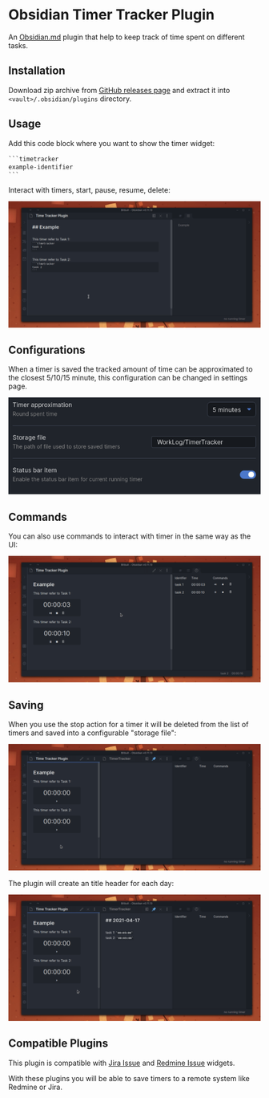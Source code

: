 # Obsidian Timer Tracker Plugin

An [Obsidian.md](https://obsidian.md/) plugin that help to keep track of time spent on different tasks.

## Installation

Download zip archive from [GitHub releases page](https://github.com/daaru00/obsidian-time-tracker/releases) and extract it into `<vault>/.obsidian/plugins` directory.

## Usage

Add this code block where you want to show the timer widget:
````makrdown
```timetracker
example-identifier
```
````

Interact with timers, start, pause, resume, delete:

![time tracker](./doc/gifs/timers.gif)

## Configurations

When a timer is saved the tracked amount of time can be approximated to the closest 5/10/15 minute, this configuration can be changed in settings page.

![settings](./doc/imgs/timers-settings.png)

## Commands

You can also use commands to interact with timer in the same way as the UI:

![time tracker commands](./doc/gifs/timers-commands.gif)

## Saving

When you use the stop action for a timer it will be deleted from the list of timers and saved into a configurable "storage file":

![time tracker save](./doc/gifs/save-timers.gif)

The plugin will create an title header for each day:

![time tracker save different days](./doc/gifs/save-timers-different-days.gif)

## Compatible Plugins

This plugin is compatible with [Jira Issue](https://github.com/daaru00/obsidian-jira-issue) and [Redmine Issue](https://github.com/daaru00/obsidian-redmine-issue) widgets.

With these plugins you will be able to save timers to a remote system like Redmine or Jira.
